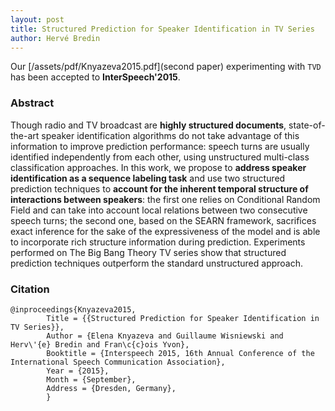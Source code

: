 ```yaml
---
layout: post
title: Structured Prediction for Speaker Identification in TV Series
author: Hervé Bredin
---
```


Our [/assets/pdf/Knyazeva2015.pdf](second paper) experimenting with `TVD` has been accepted to **InterSpeech'2015**.

### Abstract

Though radio and TV broadcast are **highly structured documents**, state-of-the-art speaker identification algorithms do not take advantage of this information to improve prediction performance: speech turns are usually identified independently from each other, using unstructured multi-class classification approaches. In this work, we propose to **address speaker identification as a sequence labeling task** and use two structured prediction techniques to **account for the inherent temporal structure of interactions between speakers**: the first one relies on Conditional Random Field and can take into account local relations between two consecutive speech turns; the second one, based on the SEARN framework, sacrifices exact inference for the sake of the expressiveness of the model and is able to incorporate rich structure information during prediction. Experiments performed on The Big Bang Theory TV series show that structured prediction techniques outperform the standard unstructured approach.

### Citation

```
@inproceedings{Knyazeva2015,
		Title = {{Structured Prediction for Speaker Identification in TV Series}},
		Author = {Elena Knyazeva and Guillaume Wisniewski and Herv\'{e} Bredin and Fran\c{c}ois Yvon},
		Booktitle = {Interspeech 2015, 16th Annual Conference of the International Speech Communication Association},
		Year = {2015},
		Month = {September},
		Address = {Dresden, Germany},
		}
```
